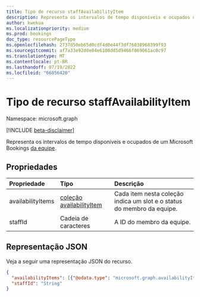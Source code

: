 ```yaml
---
title: Tipo de recurso staffAvailabilityItem
description: Representa os intervalos de tempo disponíveis e ocupados de um membro da equipe do Bookings.
author: kwekua
ms.localizationpriority: medium
ms.prod: bookings
doc_type: resourcePageType
ms.openlocfilehash: 2737d50eb65d0cdf4d0e44f3df76038968399f93
ms.sourcegitcommit: af7a33e92d0e84e6108dd5d9466f869061ac0c97
ms.translationtype: MT
ms.contentlocale: pt-BR
ms.lasthandoff: 07/19/2022
ms.locfileid: "66856420"
---
```

# <a name="staffavailabilityitem-resource-type"></a>Tipo de recurso staffAvailabilityItem

Namespace: microsoft.graph

 [!INCLUDE [beta-disclaimer](../../includes/beta-disclaimer.md)]

Representa os intervalos de tempo disponíveis e ocupados de um Microsoft Bookings [da equipe](bookingstaffmember.md).

## <a name="properties"></a>Propriedades

| Propriedade  | Tipo |Descrição|
|:---------------|:--------|:----------|
|availabilityItems |[coleção availabilityItem](availabilityitem.md) |Cada item nesta coleção indica um slot e o status do membro da equipe.|
|staffId |Cadeia de caracteres |A ID do membro da equipe.|

## <a name="json-representation"></a>Representação JSON

Veja a seguir uma representação JSON do recurso.

<!-- {
  "blockType": "resource",
  "@odata.type": "microsoft.graph.staffAvailabilityItem"
}-->

``` json
{
  "availabilityItems": [{"@odata.type": "microsoft.graph.availabilityItem"}],
  "staffId": "String"
}
```